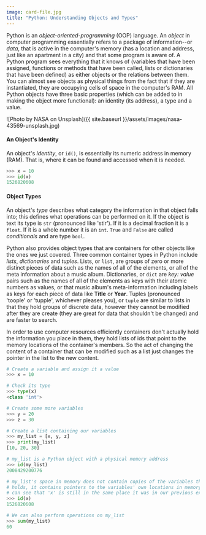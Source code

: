 ```yaml
---
image: card-file.jpg
title: "Python: Understanding Objects and Types"
---
```


Python is an *object-oriented-programming* (OOP) language. An *object* in computer programming essentially refers to a package of information--or *data*, that is active in the computer's memory (has a location and address, just like an apartment in a city) and that some program is aware of. A Python program sees everything that it knows of (variables that have been assigned, functions or methods that have been called, lists or dictionaries that have been defined) as either objects or the relations between them. You can almost see objects as physical things from the fact that if they are instantiated, they are occupying cells of space in the computer's RAM. All Python objects have three basic properties (which can be added to in making the object more functional): an identity (its address), a type and a value.

![Photo by NASA on Unsplash]({{ site.baseurl }}/assets/images/nasa-43569-unsplash.jpg) 

#### An Object's Identity
An object's *identity*, or `id()`, is essentially its numeric address in memory (RAM). That is, where it can be found and accessed when it is needed.

```python
>>> x = 10
>>> id(x)
1526820608
```

#### Object Types
An object's *type* describes what category the information in that object falls into; this defines what operations can be performed on it. If the object is text its type is `str` (pronounced like 'stir'). If it is a decimal fraction it is a `float`. If it is a whole number it is an `int`. `True` and `False` are called *conditionals* and are type `bool`.

Python also provides object types that are containers for other objects like the ones we just covered. Three common container types in Python include *lists*, *dictionaries* and *tuples*. Lists, or `list`, are groups of zero or more distinct pieces of data such as the names of all of the elements, or all of the meta information about a music album. Dictionaries, or `dict` are *key: value* pairs such as the names of all of the elements as keys with their atomic numbers as values, or that music album's meta-information including labels as keys for each piece of data like **Title** or **Year**. Tuples (pronounced 'toople' or 'tupple', whichever pleases you), or `tuple` are similar to lists in that they hold groups of discrete data, however they cannot be modified after they are create (they are great for data that shouldn't be changed) and are faster to search.

In order to use computer resources efficiently containers don't actually hold the information you place in them, they hold lists of ids that point to the memory locations of the container's members. So the act of changing the content of a container that can be modified such as a list just changes the pointer in the list to the new content.

```python
# Create a variable and assign it a value
>>> x = 10

# Check its type
>>> type(x)
<class 'int'>

# Create some more variables
>>> y = 20
>>> z = 30

# Create a list containing our variables
>>> my_list = [x, y, z]
>>> print(my_list)
[10, 20, 30]

# my_list is a Python object with a physical memory address
>>> id(my_list)
2008429200776

# my_list's space in memory does not contain copies of the variables that it
# holds, it contains pointers to the variables' own locations in memory. We
# can see that 'x' is still in the same place it was in our previous example.
>>> id(x)
1526820608

# We can also perform operations on my_list
>>> sum(my_list)
60
```
